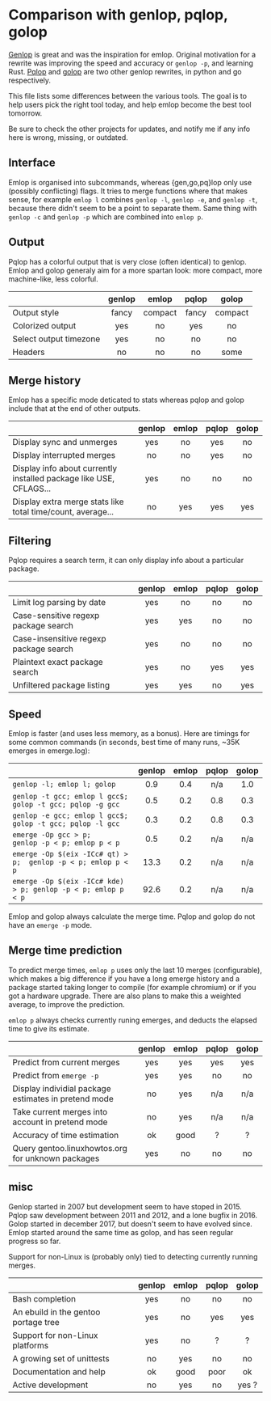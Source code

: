 # Comparison with genlop, pqlop, golop

[Genlop](https://github.com/gentoo-perl/genlop) is great and was the inspiration for emlop. Original
motivation for a rewrite was improving the speed and accuracy or `genlop -p`, and learning
Rust. [Pqlop](https://bitbucket.org/LK4D4/pqlop) and [golop](https://github.com/klausman/golop) are
two other genlop rewrites, in python and go respectively.

This file lists some differences between the various tools. The goal is to help users pick the right
tool today, and help emlop become the best tool tomorrow.

Be sure to check the other projects for updates, and notify me if any info here is wrong, missing,
or outdated.


## Interface

Emlop is organised into subcommands, whereas {gen,go,pq}lop only use (possibly conflicting)
flags. It tries to merge functions where that makes sense, for example `emlop l` combines `genlop
-l`, `genlop -e`, and `genlop -t`, because there didn't seem to be a point to separate them. Same
thing with `genlop -c` and `genlop -p` which are combined into `emlop p`.

## Output

Pqlop has a colorful output that is very close (often identical) to genlop. Emlop and golop generaly
aim for a more spartan look: more compact, more machine-like, less colorful.

|                                                                    | genlop | emlop   | pqlop | golop   |
| :----------------------------------------------------------------- | :----: | :-----: | :---: | :-----: |
| Output style                                                       | fancy  | compact | fancy | compact |
| Colorized output                                                   | yes    | no      | yes   | no      |
| Select output timezone                                             | yes    | no      | no    | no      |
| Headers                                                            | no     | no      | no    | some    |

## Merge history

Emlop has a specific mode deticated to stats whereas pqlop and golop include that at the end of
other outputs.

|                                                                    | genlop | emlop   | pqlop | golop   |
| :----------------------------------------------------------------- | :----: | :-----: | :---: | :-----: |
| Display sync and unmerges                                          | yes    | no      | yes   | no      |
| Display interrupted merges                                         | no     | no      | yes   | no      |
| Display info about currently installed package like USE, CFLAGS... | yes    | no      | no    | no      |
| Display extra merge stats like total time/count, average...        | no     | yes     | yes   | yes     |

## Filtering

Pqlop requires a search term, it can only display info about a particular package.

|                                                                    | genlop | emlop   | pqlop | golop   |
| :----------------------------------------------------------------- | :----: | :-----: | :---: | :-----: |
| Limit log parsing by date                                          | yes    | no      | no    | no      |
| Case-sensitive regexp package search                               | yes    | yes     | no    | no      |
| Case-insensitive regexp package search                             | yes    | no      | no    | no      |
| Plaintext exact package search                                     | yes    | no      | yes   | yes     |
| Unfiltered package listing                                         | yes    | yes     | no    | yes     |

## Speed

Emlop is faster (and uses less memory, as a bonus). Here are timings for some common commands (in
seconds, best time of many runs, ~35K emerges in emerge.log):

|                                                                    | genlop | emlop   | pqlop | golop   |
| :----------------------------------------------------------------- | :----: | :-----: | :---: | :-----: |
| `genlop -l; emlop l; golop`                                        | 0.9    | 0.4     | n/a   | 1.0     |
| `genlop -t gcc; emlop l gcc$; golop -t gcc; pqlop -g gcc`          | 0.5    | 0.2     | 0.8   | 0.3     |
| `genlop -e gcc; emlop l gcc$; golop -t gcc; pqlop -l gcc`          | 0.3    | 0.2     | 0.8   | 0.3     |
| `emerge -Op gcc > p;              genlop -p < p; emlop p < p`      | 0.5    | 0.2     | n/a   | n/a     |
| `emerge -Op $(eix -ICc# qt) > p;  genlop -p < p; emlop p < p`      | 13.3   | 0.2     | n/a   | n/a     |
| `emerge -Op $(eix -ICc# kde) > p; genlop -p < p; emlop p < p`      | 92.6   | 0.2     | n/a   | n/a     |

Emlop and golop always calculate the merge time. Pqlop and golop do not have an `emerge -p` mode.


## Merge time prediction

To predict merge times, `emlop p` uses only the last 10 merges (configurable), which makes a big
difference if you have a long emerge history and a package started taking longer to compile (for
example chromium) or if you got a hardware upgrade. There are also plans to make this a weighted
average, to improve the prediction.

`emlop p` always checks currently runing emerges, and deducts the elapsed time to give its estimate.

|                                                                    | genlop | emlop   | pqlop | golop   |
| :----------------------------------------------------------------- | :----: | :-----: | :---: | :-----: |
| Predict from current merges                                        | yes    | yes     | yes   | yes     |
| Predict from `emerge -p`                                           | yes    | yes     | no    | no      |
| Display individial package estimates in pretend mode               | no     | yes     | n/a   | n/a     |
| Take current merges into account in pretend mode                   | no     | yes     | n/a   | n/a     |
| Accuracy of time estimation                                        | ok     | good    | ?     | ?       |
| Query gentoo.linuxhowtos.org for unknown packages                  | yes    | no      | no    | no      |

## misc

Genlop started in 2007 but development seem to have stoped in 2015. Pqlop saw development between
2011 and 2012, and a lone bugfix in 2016. Golop started in december 2017, but doesn't seem to have
evolved since. Emlop started around the same time as golop, and has seen regular progress so far.

Support for non-Linux is (probably only) tied to detecting currently running merges.

|                                                                    | genlop | emlop   | pqlop | golop   |
| :----------------------------------------------------------------- | :----: | :-----: | :---: | :-----: |
| Bash completion                                                    | yes    | no      | no    | no      |
| An ebuild in the gentoo portage tree                               | yes    | no      | yes   | yes     |
| Support for non-Linux platforms                                    | yes    | no      | ?     | ?       |
| A growing set of unittests                                         | no     | yes     | no    | no      |
| Documentation and help                                             | ok     | good    | poor  | ok      |
| Active development                                                 | no     | yes     | no    | yes ?   |
